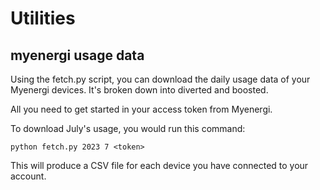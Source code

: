# Utilities

## myenergi usage data

Using the fetch.py script, you can download the daily usage data of your Myenergi devices. It's broken down into diverted and boosted.

All you need to get started in your access token from Myenergi.

To download July's usage, you would run this command:

``` 
python fetch.py 2023 7 <token>
```

This will produce a CSV file for each device you have connected to your account.

